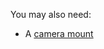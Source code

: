 You may also need:

- A [camera mount](http://www.modmypi.com/raspberry-pi/camera/camera-board-360-gooseneck-mount)
